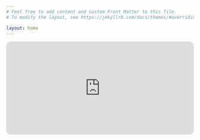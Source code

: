 ```yaml
---
# Feel free to add content and custom Front Matter to this file.
# To modify the layout, see https://jekyllrb.com/docs/themes/#overriding-theme-defaults

layout: home
---
```


<p float="left">
 <iframe style="border-radius:12px" src="https://open.spotify.com/embed/artist/5cyFdTRpQ5A4XsQZfAZ46w?utm_source=generator&theme=0" width="100%" height="250" frameBorder="0" allowfullscreen="" allow="autoplay; clipboard-write; encrypted-media; fullscreen; picture-in-picture" loading="lazy"></iframe>
</p>

 
 
 
